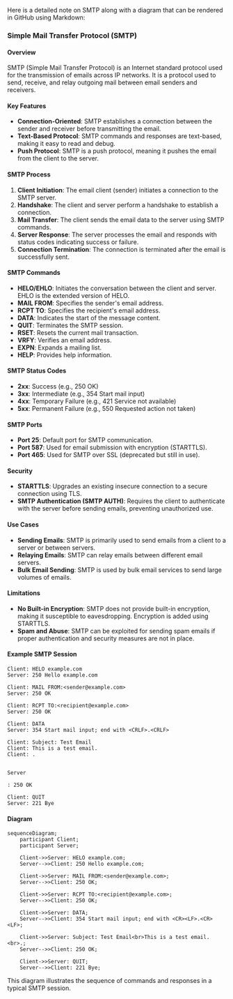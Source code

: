 Here is a detailed note on SMTP along with a diagram that can be rendered in GitHub using Markdown:

### Simple Mail Transfer Protocol (SMTP)

#### Overview
SMTP (Simple Mail Transfer Protocol) is an Internet standard protocol used for the transmission of emails across IP networks. It is a protocol used to send, receive, and relay outgoing mail between email senders and receivers.

#### Key Features
- **Connection-Oriented**: SMTP establishes a connection between the sender and receiver before transmitting the email.
- **Text-Based Protocol**: SMTP commands and responses are text-based, making it easy to read and debug.
- **Push Protocol**: SMTP is a push protocol, meaning it pushes the email from the client to the server.

#### SMTP Process
1. **Client Initiation**: The email client (sender) initiates a connection to the SMTP server.
2. **Handshake**: The client and server perform a handshake to establish a connection.
3. **Mail Transfer**: The client sends the email data to the server using SMTP commands.
4. **Server Response**: The server processes the email and responds with status codes indicating success or failure.
5. **Connection Termination**: The connection is terminated after the email is successfully sent.

#### SMTP Commands
- **HELO/EHLO**: Initiates the conversation between the client and server. EHLO is the extended version of HELO.
- **MAIL FROM**: Specifies the sender's email address.
- **RCPT TO**: Specifies the recipient's email address.
- **DATA**: Indicates the start of the message content.
- **QUIT**: Terminates the SMTP session.
- **RSET**: Resets the current mail transaction.
- **VRFY**: Verifies an email address.
- **EXPN**: Expands a mailing list.
- **HELP**: Provides help information.

#### SMTP Status Codes
- **2xx**: Success (e.g., 250 OK)
- **3xx**: Intermediate (e.g., 354 Start mail input)
- **4xx**: Temporary Failure (e.g., 421 Service not available)
- **5xx**: Permanent Failure (e.g., 550 Requested action not taken)

#### SMTP Ports
- **Port 25**: Default port for SMTP communication.
- **Port 587**: Used for email submission with encryption (STARTTLS).
- **Port 465**: Used for SMTP over SSL (deprecated but still in use).

#### Security
- **STARTTLS**: Upgrades an existing insecure connection to a secure connection using TLS.
- **SMTP Authentication (SMTP AUTH)**: Requires the client to authenticate with the server before sending emails, preventing unauthorized use.

#### Use Cases
- **Sending Emails**: SMTP is primarily used to send emails from a client to a server or between servers.
- **Relaying Emails**: SMTP can relay emails between different email servers.
- **Bulk Email Sending**: SMTP is used by bulk email services to send large volumes of emails.

#### Limitations
- **No Built-in Encryption**: SMTP does not provide built-in encryption, making it susceptible to eavesdropping. Encryption is added using STARTTLS.
- **Spam and Abuse**: SMTP can be exploited for sending spam emails if proper authentication and security measures are not in place.

#### Example SMTP Session
```plaintext
Client: HELO example.com
Server: 250 Hello example.com

Client: MAIL FROM:<sender@example.com>
Server: 250 OK

Client: RCPT TO:<recipient@example.com>
Server: 250 OK

Client: DATA
Server: 354 Start mail input; end with <CRLF>.<CRLF>

Client: Subject: Test Email
Client: This is a test email.
Client: .


Server

: 250 OK

Client: QUIT
Server: 221 Bye
```

#### Diagram
```mermaid
sequenceDiagram;
    participant Client;
    participant Server;

    Client->>Server: HELO example.com;
    Server-->>Client: 250 Hello example.com;

    Client->>Server: MAIL FROM:<sender@example.com>;
    Server-->>Client: 250 OK;

    Client->>Server: RCPT TO:<recipient@example.com>;
    Server-->>Client: 250 OK;

    Client->>Server: DATA;
    Server-->>Client: 354 Start mail input; end with <CR><LF>.<CR><LF>;

    Client->>Server: Subject: Test Email<br>This is a test email.<br>.;
    Server-->>Client: 250 OK;

    Client->>Server: QUIT;
    Server-->>Client: 221 Bye;
```

This diagram illustrates the sequence of commands and responses in a typical SMTP session.
